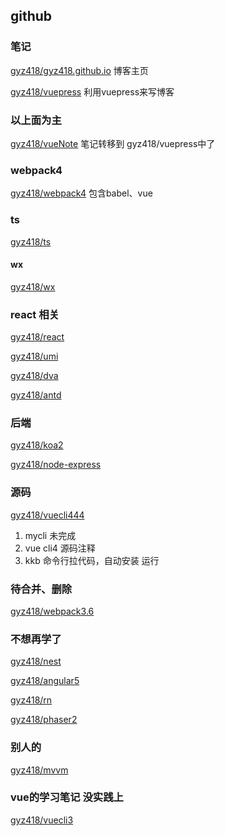 ## github

### 笔记
[gyz418/gyz418.github.io](https://github.com/gyz418/gyz418.github.io)  博客主页

[gyz418/vuepress](https://github.com/gyz418/vuepress)  利用vuepress来写博客

### 以上面为主
[gyz418/vueNote](https://github.com/gyz418/vueNote)    笔记转移到 gyz418/vuepress中了

### webpack4 
[gyz418/webpack4](https://github.com/gyz418/webpack4)  包含babel、vue

### ts
[gyz418/ts](https://github.com/gyz418/ts)

#### wx

[gyz418/wx](https://github.com/gyz418/wx)

### react 相关 
[gyz418/react](https://github.com/gyz418/react)

[gyz418/umi](https://github.com/gyz418/umi)

[gyz418/dva](https://github.com/gyz418/dva)

[gyz418/antd](https://github.com/gyz418/antd)

### 后端
[gyz418/koa2](https://github.com/gyz418/koa2)

[gyz418/node-express](https://github.com/gyz418/node-express)

### 源码
[gyz418/vuecli444](https://github.com/gyz418/vuecli444)

1. mycli 未完成
2. vue cli4 源码注释
3. kkb 命令行拉代码，自动安装 运行

### 待合并、删除
[gyz418/webpack3.6](https://github.com/gyz418/webpack3.6)

### 不想再学了
[gyz418/nest](https://github.com/gyz418/nest)

[gyz418/angular5](https://github.com/gyz418/angular5)

[gyz418/rn](https://github.com/gyz418/rn)

[gyz418/phaser2](https://github.com/gyz418/phaser2)

### 别人的
[gyz418/mvvm](https://github.com/gyz418/mvvm)

### vue的学习笔记 没实践上
[gyz418/vuecli3](https://github.com/gyz418/vuecli3)